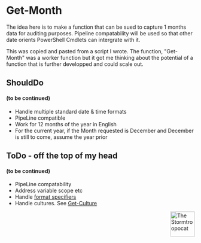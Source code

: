 # Get-Month

The idea here is to make a function that can be sued to capture 1 months data for auditing purposes. Pipeline compatability will be used so that other date orients PowerShell Cmdlets can intergrate with it.

This was copied and pasted from a script I wrote. The function, "Get-Month" was a worker function but it got me thinking about the potential of a function that is further developped and could scale out.

## ShouldDo
#### (to be continued)

+ Handle multiple standard date & time formats
+ PipeLine compatible
+ Work for 12 months of the year in English
+ For the current year, if the Month requested is December and December is still to come, assume the year prior

## ToDo - off the top of my head
#### (to be continued)

+ PipeLine compatability
+ Address variable scope etc
+ Handle [format specifiers](https://docs.microsoft.com/en-us/dotnet/standard/base-types/standard-date-and-time-format-strings#table-of-format-specifiers)
+ Handle cultures. See [Get-Culture](https://docs.microsoft.com/en-us/powershell/module/microsoft.powershell.utility/get-culture?view=powershell-7)

<img src="https://octodex.github.com/images/stormtroopocat.jpg" alt="The Stormtroopocat" width="65" height="67" style="float:right;"/>
